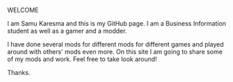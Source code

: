 WELCOME

I am Samu Karesma and this is my GitHub page. I am a Business Information student as well as a gamer and a modder.

I have done several mods for different mods for different games and played around with others' mods even more.
On this site I am going to share some of my mods and work. Feel free to take look around!

Thanks.
